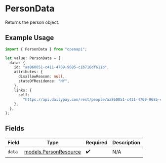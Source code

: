 # PersonData

Returns the person object.

## Example Usage

```typescript
import { PersonData } from "openapi";

let value: PersonData = {
  data: {
    id: "aa860051-c411-4709-9685-c1b716df611b",
    attributes: {
      disallowReason: null,
      stateOfResidence: "NY",
    },
    links: {
      self:
        "https://api.dailypay.com/rest/people/aa860051-c411-4709-9685-c1b716df611b",
    },
  },
};
```

## Fields

| Field                                                | Type                                                 | Required                                             | Description                                          |
| ---------------------------------------------------- | ---------------------------------------------------- | ---------------------------------------------------- | ---------------------------------------------------- |
| `data`                                               | [models.PersonResource](../models/personresource.md) | :heavy_check_mark:                                   | N/A                                                  |